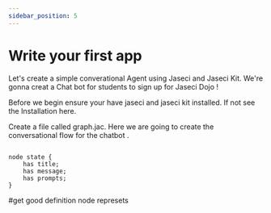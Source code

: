 ```yaml
---
sidebar_position: 5
---
```


# Write your first app

Let's create a simple converational Agent using Jaseci and Jaseci Kit. We're gonna creat a Chat bot for students to sign up for Jaseci Dojo !

Before we begin ensure your have jaseci and jaseci kit installed. If not see the Installation here. 

Create a file called graph.jac. Here we are going to create the conversational flow for the chatbot .

```jac

node state {
    has title;
    has message;
    has prompts;
}

```
#get good definition
node represets